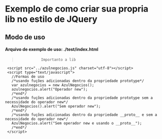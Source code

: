 # Exemplo de como criar sua propria lib no estilo de JQuery
## Modo de uso
#### Arquivo de exemplo de uso: ./test/index.html
>                Importanto a lib

```
 <script src="../azulnegocios.js" charset="utf-8"></script>
 <script type="text/javascript">
   //Formas de uso
   /*usando fuções adicionadas dentro da propriedade prototype*/
   var azulnegocios = new AzulNegocios();
   azulnegocios.alert("Operador new");
   /*end*/
   /*usando fuções adicionadas dentro da propriedade prototype sem a necessidade do operador new*/
   AzulNegocios().alert("Sem operador new");
   /*end*/
   /*usando fuções adicionadas dentro da propriedade __proto__ e sem a necessidade do operador new*/
   AzulNegocios.alert("Sem operador new e usando o __proto__");
   /*end*/
 </script>
```
